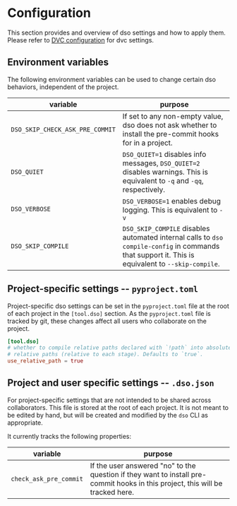 # Configuration

This section provides and overview of dso settings and how to apply them.
Please refer to [DVC configuration](https://dvc.org/doc/user-guide/project-structure/configuration#dvc-configuration) for dvc settings.

## Environment variables

The following environment variables can be used to change certain dso behaviors, independent of the project.

| variable                        | purpose                                                                                                                                           |
| ------------------------------- | ------------------------------------------------------------------------------------------------------------------------------------------------- |
| `DSO_SKIP_CHECK_ASK_PRE_COMMIT` | If set to any non-empty value, dso does not ask whether to install the pre-commit hooks for in a project.                                         |
| `DSO_QUIET`                     | `DSO_QUIET=1` disables info messages, `DSO_QUIET=2` disables warnings. This is equivalent to `-q` and `-qq`, respectively.                        |
| `DSO_VERBOSE`                   | `DSO_VERBOSE=1` enables debug logging. This is equivalent to `-v`                                                                                 |
| `DSO_SKIP_COMPILE`              | `DSO_SKIP_COMPILE` disables automated internal calls to `dso compile-config` in commands that support it. This is equivalent to `--skip-compile`. |

## Project-specific settings -- `pyproject.toml`

Project-specific dso settings can be set in the `pyproject.toml` file at the root of each project in the
`[tool.dso]` section. As the `pyproject.toml` file is tracked by git, these changes affect all users who
collaborate on the project.

```toml
[tool.dso]
# whether to compile relative paths declared with `!path` into absolute paths or
# relative paths (relative to each stage). Defaults to `true`.
use_relative_path = true
```

## Project and user specific settings -- `.dso.json`

For project-specific settings that are not intended to be shared across collaborators. This file is stored
at the root of each project. It is not meant to be edited by hand, but will be created and modified by the `dso` CLI as appropriate.

It currently tracks the following properties:

| variable               | purpose                                                                                                                        |
| ---------------------- | ------------------------------------------------------------------------------------------------------------------------------ |
| `check_ask_pre_commit` | If the user answered "no" to the question if they want to install pre-commit hooks in this project, this will be tracked here. |
